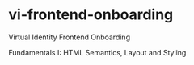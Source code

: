 # vi-frontend-onboarding
Virtual Identity Frontend Onboarding

Fundamentals I: HTML Semantics, Layout and Styling
